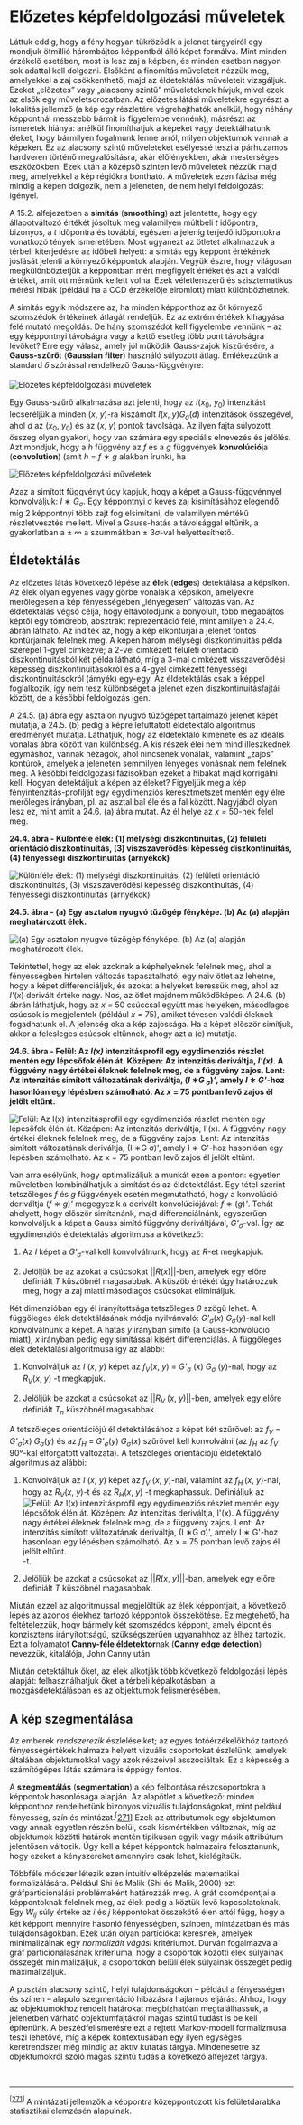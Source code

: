 <?xml version="1.0" encoding="UTF-8" standalone="no"?>

<html xmlns="http://www.w3.org/1999/xhtml"><head><meta name="generator" content="DocBook XSL Stylesheets V1.76.1"/></head><body><div class="section" title="Előzetes képfeldolgozási műveletek"><div class="titlepage"><div><div><h1 class="title"><a id="id782362"/>Előzetes képfeldolgozási műveletek</h1></div></div></div><p>Láttuk eddig, hogy a fény hogyan tükröződik a jelenet tárgyairól egy mondjuk ötmillió hárombájtos képpontból álló képet formálva. Mint minden érzékelő esetében, most is lesz zaj a képben, és minden esetben nagyon sok adattal kell dolgozni. Elsőként a finomítás műveleteit nézzük meg, amelyekkel a zaj csökkenthető, majd az éldetektálás műveleteit vizsgáljuk. Ezeket „előzetes” vagy „alacsony szintű” műveleteknek hívjuk, mivel ezek az elsők egy műveletsorozatban. Az előzetes látási műveletekre egyrészt a lokalitás jellemző (a kép egy részletére végrehajthatók anélkül, hogy néhány képpontnál messzebb bármit is figyelembe vennénk), másrészt az ismeretek hiánya: anélkül finomíthatjuk a képeket vagy detektálhatunk éleket, hogy bármilyen fogalmunk lenne arról, milyen objektumok vannak a képeken. Ez az alacsony szintű műveleteket esélyessé teszi a párhuzamos hardveren történő megvalósításra, akár élőlényekben, akár mesterséges eszközökben. Ezek után a középső szinten levő műveletek nézzük majd meg, amelyekkel a kép régiókra bontható. A műveletek ezen fázisa még mindig a képen dolgozik, nem a jeleneten, de nem helyi feldolgozást igényel.</p><p>A 15.2. alfejezetben a <span class="strong"><strong>simítás</strong></span> (<span class="strong"><strong>smoothing</strong></span>) azt jelentette, hogy egy állapotváltozó értékét jósoltuk meg valamilyen múltbeli <span class="emphasis"><em>t</em></span> időpontra, bizonyos, a <span class="emphasis"><em>t</em></span> időpontra és további, egészen a jelenig terjedő időpontokra vonatkozó tények ismeretében. Most ugyanezt az ötletet alkalmazzuk a térbeli kiterjedésre az időbeli helyett: a simítás egy képpont értékének jóslását jelenti a környező képpontok alapján. Vegyük észre, hogy világosan megkülönböztetjük a képpontban mért megfigyelt értéket és azt a valódi értéket, amit ott mérnünk kellett volna. Ezek véletlenszerű és szisztematikus mérési hibák (például ha a CCD érzékelője elromlott) miatt különbözhetnek.</p><p>A simítás egyik módszere az, ha minden képponthoz az őt környező szomszédok értékeinek átlagát rendeljük. Ez az extrém értékek kihagyása felé mutató megoldás. De hány szomszédot kell figyelembe vennünk – az egy képpontnyi távolságra vagy a kettő esetleg több pont távolságra lévőket? Erre egy válasz, amely jól működik Gauss-zajok kiszűrésére, a <span class="strong"><strong>Gauss-szűrő</strong></span>t (<span class="strong"><strong>Gaussian filter</strong></span>) használó súlyozott átlag. Emlékezzünk a standard <span class="emphasis"><em>δ</em></span><sub> </sub>szórással rendelkező Gauss-függvényre: </p><p><span class="inlinemediaobject"><img src="math/mi-24-0005.gif" alt="Előzetes képfeldolgozási műveletek"/></span></p><p>Egy Gauss-szűrő alkalmazása azt jelenti, hogy az <span class="emphasis"><em>I</em></span>(<span class="emphasis"><em>x</em></span><sub>0</sub>, <span class="emphasis"><em>y</em></span><sub>0</sub>) intenzitást lecseréljük a minden<span class="emphasis"><em> </em></span>(<span class="emphasis"><em>x</em></span>, <span class="emphasis"><em>y</em></span>)-ra kiszámolt <span class="emphasis"><em>I</em></span>(<span class="emphasis"><em>x</em></span>, <span class="emphasis"><em>y</em></span>)<span class="emphasis"><em>G<sub>σ</sub></em></span>(<span class="emphasis"><em>d</em></span>)<span class="emphasis"><em> </em></span>intenzitások összegével, ahol <span class="emphasis"><em>d</em></span> az (<span class="emphasis"><em>x</em></span><sub>0</sub>, <span class="emphasis"><em>y</em></span><sub>0</sub>) és az (<span class="emphasis"><em>x</em></span>, <span class="emphasis"><em>y</em></span>) pontok távolsága. Az ilyen fajta súlyozott összeg olyan gyakori, hogy van számára egy speciális elnevezés és jelölés. Azt mondjuk, hogy a <span class="emphasis"><em>h</em></span> függvény az <span class="emphasis"><em>f</em></span> és a <span class="emphasis"><em>g</em></span> függvények <span class="strong"><strong>konvolúció</strong></span>ja (<span class="strong"><strong>convolution</strong></span>) (amit <span class="emphasis"><em>h</em></span> = <span class="emphasis"><em>f </em></span>∗ <span class="emphasis"><em>g</em></span> alakban írunk), ha</p><p><span class="inlinemediaobject"><img src="math/mi-24-0006.gif" alt="Előzetes képfeldolgozási műveletek"/></span></p><p>Azaz a simított függvényt úgy kapjuk, hogy a képet a Gauss-függvénnyel konvolváljuk: <span class="emphasis"><em>I</em></span> ∗ <span class="emphasis"><em>G<sub>σ</sub></em></span>. Egy képpontnyi σ kevés zaj kisimításához elegendő, míg 2 képpontnyi több zajt fog elsimítani, de valamilyen mértékű részletvesztés mellett. Mivel a Gauss-hatás a távolsággal eltűnik, a gyakorlatban a ± ∞ a szummákban ± 3<span class="emphasis"><em>σ</em></span>-val helyettesíthető.</p><div class="section" title="Éldetektálás"><div class="titlepage"><div><div><h2 class="title"><a id="id782544"/>Éldetektálás</h2></div></div></div><p>Az előzetes látás következő lépése az <span class="strong"><strong>él</strong></span>ek (<span class="strong"><strong>edge</strong></span>s) detektálása a képsíkon. Az élek olyan egyenes vagy görbe vonalak a képsíkon, amelyekre merőlegesen a kép fényességében „lényegesen” változás van. Az éldetektálás végső célja, hogy eltávolodjunk a bonyolult, több megabájtos képtől egy tömörebb, absztrakt reprezentáció felé, mint amilyen a 24.4. ábrán látható. Az indíték az, hogy a kép élkontúrjai a jelenet fontos kontúrjainak felelnek meg. A képen három mélységi diszkontinuitás példa szerepel 1-gyel címkézve; a 2-vel címkézett felületi orientáció diszkontinuitásból két példa látható, míg a 3-mal címkézett visszaverődési képesség diszkontinuitásokról és a 4-gyel címkézett fényességi diszkontinuitásokról (árnyék) egy-egy. Az éldetektálás csak a képpel foglalkozik, így nem tesz különbséget a jelenet ezen diszkontinuitásfajtái között, de a későbbi feldolgozás igen.</p><p>A 24.5. (a) ábra egy asztalon nyugvó tűzőgépet tartalmazó jelenet képét mutatja, a 24.5. (b) pedig a képre lefuttatott éldetektáló algoritmus eredményét mutatja. Láthatjuk, hogy az éldetektáló kimenete és az ideális vonalas ábra között van különbség. A kis részek élei nem mind illeszkednek egymáshoz, vannak hézagok, ahol nincsenek vonalak, valamint „zajos” kontúrok, amelyek a jeleneten semmilyen lényeges vonásnak nem felelnek meg. A későbbi feldolgozási fázisokban ezeket a hibákat majd korrigálni kell. Hogyan detektáljuk a képen az éleket? Figyeljük meg a kép fényintenzitás-profilját egy egydimenziós keresztmetszet mentén egy élre merőleges irányban, pl. az asztal bal éle és a fal között. Nagyjából olyan lesz ez, mint amit a 24.6. (a) ábra mutat. Az él helye az <span class="emphasis"><em>x = </em></span>50-nek felel meg.</p><div class="figure"><a id="id782566"/><p class="title"><strong>24.4. ábra - Különféle élek: (1) mélységi diszkontinuitás, (2) felületi orientáció diszkontinuitás, (3) viszszaverődési képesség diszkontinuitás, (4) fényességi diszkontinuitás (árnyékok)</strong></p><div class="figure-contents"><div class="mediaobject"><img src="kepek/24-04.png" alt="Különféle élek: (1) mélységi diszkontinuitás, (2) felületi orientáció diszkontinuitás, (3) viszszaverődési képesség diszkontinuitás, (4) fényességi diszkontinuitás (árnyékok)"/></div></div></div><div class="figure"><a id="id782576"/><p class="title"><strong>24.5. ábra - (a) Egy asztalon nyugvó tűzőgép fényképe. (b) Az (a) alapján meghatározott élek.</strong></p><div class="figure-contents"><div class="mediaobject"><img src="kepek/24-05.png" alt="(a) Egy asztalon nyugvó tűzőgép fényképe. (b) Az (a) alapján meghatározott élek."/></div></div></div><p>Tekintettel, hogy az élek azoknak a képhelyeknek felelnek meg, ahol a fényességben hirtelen változás tapasztalható, egy naiv ötlet az lehetne, hogy a képet differenciáljuk, és azokat a helyeket keressük meg, ahol az<span class="emphasis"><em> I'</em></span>(<span class="emphasis"><em>x</em></span>) derivált értéke nagy. Nos, az ötlet majdnem működőképes. A 24.6. (b) ábrán láthatjuk, hogy az <span class="emphasis"><em>x = </em></span>50 csúccsal együtt más helyeken, másodlagos csúcsok is megjelentek (például <span class="emphasis"><em>x = </em></span>75), amiket tévesen valódi éleknek fogadhatunk el. A jelenség oka a kép zajossága. Ha a képet először simítjuk, akkor a felesleges csúcsok eltűnnek, ahogy azt a (c) mutatja.</p><div class="figure"><a id="id782602"/><p class="title"><strong>24.6. ábra - Felül: Az <span class="emphasis"><em>I(x)</em></span> intenzitásprofil egy egydimenziós részlet mentén egy lépcsőfok élén át. Középen: Az intenzitás deriváltja, <span class="emphasis"><em>I'(x)</em></span>. A függvény nagy értékei éleknek felelnek meg, de a függvény zajos. Lent: Az intenzitás simított változatának deriváltja, (<span class="emphasis"><em>I</em></span> ∗<span class="emphasis"><em>G<sub> </sub><sub>σ</sub></em></span>)<span class="emphasis"><em>'</em></span>, amely <span class="emphasis"><em>I</em></span> ∗ <span class="emphasis"><em>G'</em></span>-hoz hasonlóan egy lépésben számolható. Az<span class="emphasis"><em> x</em></span> = 75 pontban levő zajos él jelölt eltűnt.</strong></p><div class="figure-contents"><div class="mediaobject"><img src="kepek/24-06.png" alt="Felül: Az I(x) intenzitásprofil egy egydimenziós részlet mentén egy lépcsőfok élén át. Középen: Az intenzitás deriváltja, I'(x). A függvény nagy értékei éleknek felelnek meg, de a függvény zajos. Lent: Az intenzitás simított változatának deriváltja, (I ∗G σ)', amely I ∗ G'-hoz hasonlóan egy lépésben számolható. Az x = 75 pontban levő zajos él jelölt eltűnt."/></div></div></div><p>Van arra esélyünk, hogy optimalizáljuk a munkát ezen a ponton: egyetlen műveletben kombinálhatjuk a simítást és az éldetektálást. Egy tétel szerint tetszőleges <span class="emphasis"><em>f</em></span> és <span class="emphasis"><em>g</em></span> függvények esetén megmutatható, hogy a konvolúció deriváltja (<span class="emphasis"><em>f </em></span>∗<span class="emphasis"><em> g</em></span>)<span class="emphasis"><em>' </em></span>megegyezik a derivált konvolúciójával: <span class="emphasis"><em>f</em></span> ∗ (<span class="emphasis"><em>g</em></span>)<span class="emphasis"><em>'</em></span>. Tehát ahelyett, hogy először simítanánk, majd differenciálnánk, egyszerűen konvolváljuk a képet a Gauss simító függvény deriváltjával, <span class="emphasis"><em>G'<sub>σ</sub></em></span>-val. Így az egydimenziós éldetektálás algoritmusa a következő:</p><div class="orderedlist"><ol class="orderedlist"><li class="listitem"><p>Az <span class="emphasis"><em>I</em></span> képet a <span class="emphasis"><em>G'<sub>σ</sub></em></span>-val kell konvolválnunk, hogy az <span class="emphasis"><em>R</em></span>-et megkapjuk.</p></li><li class="listitem"><p>Jelöljük be az azokat a csúcsokat ||<span class="emphasis"><em>R</em></span>(<span class="emphasis"><em>x</em></span>)||-ben, amelyek egy előre definiált <span class="emphasis"><em>T</em></span> küszöbnél magasabbak. A küszöb értékét úgy határozzuk meg, hogy a zaj miatti másodlagos csúcsokat elimináljuk.</p></li></ol></div><p>Két dimenzióban egy él irányítottsága tetszőleges <span class="emphasis"><em>θ </em></span>szögű lehet. A függőleges élek detektálásának módja nyilvánvaló: <span class="emphasis"><em>G'<sub>σ</sub></em></span>(<span class="emphasis"><em>x</em></span>) <span class="emphasis"><em>G<sub>σ</sub></em></span>(<span class="emphasis"><em>y</em></span>)-nal kell konvolválnunk a képet. A hatás <span class="emphasis"><em>y</em></span> irányban simító (a Gauss-konvolúció miatt), <span class="emphasis"><em>x</em></span> irányban pedig egy simítással kísért differenciálás. A függőleges élek detektálási algoritmusa így az alábbi:</p><div class="orderedlist"><ol class="orderedlist"><li class="listitem"><p>Konvolváljuk az <span class="emphasis"><em>I</em></span> (<span class="emphasis"><em>x</em></span>, <span class="emphasis"><em>y</em></span>) képet az <span class="emphasis"><em>f<sub>V</sub></em></span>(<span class="emphasis"><em>x</em></span>, <span class="emphasis"><em>y</em></span>) = <span class="emphasis"><em>G'<sub>σ</sub></em></span> (<span class="emphasis"><em>x</em></span>) <span class="emphasis"><em>G<sub>σ</sub></em></span> (<span class="emphasis"><em>y</em></span>)-nal, hogy az <span class="emphasis"><em>R<sub>V</sub></em></span>(<span class="emphasis"><em>x</em></span>, <span class="emphasis"><em>y</em></span>) -t megkapjuk.</p></li><li class="listitem"><p>Jelöljük be azokat a csúcsokat az ||<span class="emphasis"><em>R<sub>V </sub></em></span>(<span class="emphasis"><em>x</em></span>, <span class="emphasis"><em>y</em></span>)||-ben, amelyek egy előre definiált <span class="emphasis"><em>T<sub>n</sub></em></span> küszöbnél magasabbak.</p></li></ol></div><p>A tetszőleges orientációjú él detektálásához a képet két szűrővel: az <span class="emphasis"><em>f<sub>V</sub></em></span> = <span class="emphasis"><em>G'<sub>σ</sub></em></span>(<span class="emphasis"><em>x</em></span>) <span class="emphasis"><em>G<sub>σ</sub></em></span>(<span class="emphasis"><em>y</em></span>) és az <span class="emphasis"><em>f<sub>H</sub></em></span> = <span class="emphasis"><em>G'<sub>σ</sub></em></span>(<span class="emphasis"><em>y</em></span>) <span class="emphasis"><em>G<sub>σ</sub></em></span>(<span class="emphasis"><em>x</em></span>) szűrővel kell konvolválni (az <span class="emphasis"><em>f<sub>H</sub></em></span> az <span class="emphasis"><em>f<sub>V</sub></em></span> 90°-kal elforgatott változata). A tetszőleges orientációjú éldetektáló algoritmus az alábbi:</p><div class="orderedlist"><ol class="orderedlist"><li class="listitem"><p>Konvolváljuk az <span class="emphasis"><em>I</em></span> (<span class="emphasis"><em>x</em></span>, <span class="emphasis"><em>y</em></span>) képet az <span class="emphasis"><em>f<sub>V</sub></em></span> (<span class="emphasis"><em>x</em></span>, <span class="emphasis"><em>y</em></span>)-nal, valamint az <span class="emphasis"><em>f<sub>H </sub></em></span>(<span class="emphasis"><em>x</em></span>, <span class="emphasis"><em>y</em></span>)-nal, hogy az <span class="emphasis"><em>R<sub>V</sub></em></span>(<span class="emphasis"><em>x</em></span>, <span class="emphasis"><em>y</em></span>)-t és az <span class="emphasis"><em>R<sub>H</sub></em></span>(<span class="emphasis"><em>x</em></span>, <span class="emphasis"><em>y</em></span>) -t megkaphassuk. Definiáljuk az <span class="inlinemediaobject"><img src="math/mi-24-0016.gif" alt="Felül: Az I(x) intenzitásprofil egy egydimenziós részlet mentén egy lépcsőfok élén át. Középen: Az intenzitás deriváltja, I'(x). A függvény nagy értékei éleknek felelnek meg, de a függvény zajos. Lent: Az intenzitás simított változatának deriváltja, (I ∗G σ)', amely I ∗ G'-hoz hasonlóan egy lépésben számolható. Az x = 75 pontban levő zajos él jelölt eltűnt."/></span>-t.</p></li><li class="listitem"><p>Jelöljük be azokat a csúcsokat az ||<span class="emphasis"><em>R</em></span>(<span class="emphasis"><em>x</em></span>, <span class="emphasis"><em>y</em></span>)||-ban, amelyek egy előre definiált <span class="emphasis"><em>T</em></span> küszöbnél magasabbak.</p></li></ol></div><p>Miután ezzel az algoritmussal megjelöltük az élek képpontjait, a következő lépés az azonos élekhez tartozó képpontok összekötése. Ez megtehető, ha feltételezzük, hogy bármely két szomszédos képpont, amely élpont és konzisztens irányítottságú, szükségszerűen ugyanahhoz az élhez tartozik. Ezt a folyamatot <span class="strong"><strong>Canny-féle éldetektor</strong></span>nak (<span class="strong"><strong>Canny edge detection</strong></span>) nevezzük, kitalálója, John Canny után.</p><p>Miután detektáltuk őket, az élek alkotják több következő feldolgozási lépés alapját: felhasználhatjuk őket a térbeli képalkotásban, a mozgásdetektálásban és az objektumok felismerésében.</p></div><div class="section" title="A kép szegmentálása"><div class="titlepage"><div><div><h2 class="title"><a id="id783012"/>A kép szegmentálása</h2></div></div></div><p>Az emberek <span class="emphasis"><em>rendszerezik</em></span> észleléseiket; az egyes fotóérzékelőkhöz tartozó fényességértékek halmaza helyett vizuális csoportokat észlelünk, amelyek általában objektumokkal vagy azok részeivel asszociáltak. Ez a képesség a számítógépes látás számára is éppúgy fontos.</p><p>A <span class="strong"><strong>szegmentálás</strong></span> (<span class="strong"><strong>segmentation</strong></span>) a kép felbontása részcsoportokra a képpontok hasonlósága alapján. Az alapötlet a következő: minden képponthoz rendelhetünk bizonyos vizuális tulajdonságokat, mint például fényesség, szín és mintázat.<sup>[<a id="id783034" href="#ftn.id783034" class="footnote">271</a>]</sup> Ezek az attribútumok egy objektumon vagy annak egyetlen részén belül, csak kismértékben változnak, míg az objektumok közötti határok mentén tipikusan egyik vagy másik attribútum jelentősen változik. Úgy kell a képet képpontok halmazaira felosztanunk, hogy ezeket a kényszereket amennyire csak lehet, kielégítsük.</p><p>Többféle módszer létezik ezen intuitív elképzelés matematikai formalizálására. Például Shi és Malik (Shi és Malik, 2000) ezt gráfparticionálási problémaként határozzák meg. A gráf csomópontjai a képpontoknak felelnek meg, az élek pedig a köztük levő kapcsolatoknak. Egy <span class="emphasis"><em>W<sub>ij</sub></em></span> súly értéke az <span class="emphasis"><em>i</em></span> és <span class="emphasis"><em>j</em></span> képpontokat összekötő élen attól függ, hogy a két képpont mennyire hasonló fényességben, színben, mintázatban és más tulajdonságokban. Ezek után olyan partíciókat keresnek, amelyek minimalizálnak egy <span class="emphasis"><em>normalizált vágási </em></span>kritériumot. Durván fogalmazva a gráf particionálásának kritériuma, hogy a csoportok közötti élek súlyainak összegét minimalizáljuk, a csoportokon belüli élek súlyainak összegét pedig maximalizáljuk.</p><p>A pusztán alacsony szintű, helyi tulajdonságokon – például a fényességen és színen – alapuló szegmentáció hibázásra hajlamos eljárás. Ahhoz, hogy az objektumokhoz rendelt határokat megbízhatóan megtalálhassuk, a jelenetben várható objektumfajtákról magas szintű tudást is be kell építenünk. A beszédfelismerésre ezt a rejtett Markov-modell formalizmusa teszi lehetővé, míg a képek kontextusában egy ilyen egységes keretrendszer még mindig az aktív kutatás tárgya. Mindenesetre az objektumokról szóló magas szintű tudás a következő alfejezet tárgya.</p></div><div class="footnotes"><br/><hr/><div class="footnote"><p class="footnote text"><sup>[<a id="ftn.id783034" href="#id783034" class="para">271</a>] </sup> A mintázati jellemzők a képpontra középpontozott kis felületdarabka statisztikai elemzésén alapulnak.</p></div></div></div></body></html>
